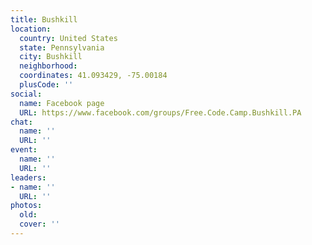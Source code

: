 ```yaml
---
title: Bushkill
location:
  country: United States
  state: Pennsylvania
  city: Bushkill
  neighborhood: 
  coordinates: 41.093429, -75.00184
  plusCode: ''
social:
  name: Facebook page
  URL: https://www.facebook.com/groups/Free.Code.Camp.Bushkill.PA
chat:
  name: ''
  URL: ''
event:
  name: ''
  URL: ''
leaders:
- name: ''
  URL: ''
photos:
  old: 
  cover: ''
---
```

